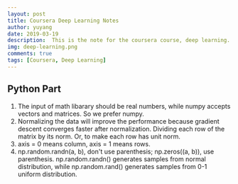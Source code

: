 ```yaml
---
layout: post
title: Coursera Deep Learning Notes
author: yuyang
date: 2019-03-19
description:  This is the note for the coursera course, deep learning.
img: deep-learning.png
comments: true
tags: [Coursera, Deep Learning]
---
```


## Python Part
1. The input of math libarary should be real numbers, while numpy accepts vectors and matrices. So we prefer numpy.
2. Normalizing the data will improve the performance because gradient descent converges faster after normalization. Dividing each row of the matrix by its norm. Or, to make each row has unit norm.
3. axis = 0 means column, axis = 1 means rows.
4. np.random.randn(a, b), don't use parenthesis; np.zeros((a, b)), use parenthesis. np.random.randn() generates samples from normal distribution, while np.random.rand() generates samples from 0-1 uniform distribution.